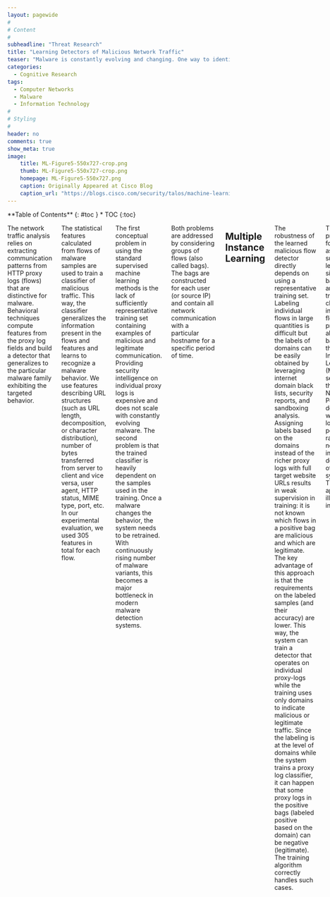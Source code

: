 ```yaml
---
layout: pagewide
#
# Content
#
subheadline: "Threat Research"
title: "Learning Detectors of Malicious Network Traffic"
teaser: "Malware is constantly evolving and changing. One way to identify malware is by analyzing the communication that the malware performs on the network. Using machine learning, these traffic patterns can be utilized to identify malicious software. Machine learning faces two obstacles: obtaining a sufficient training set of malicious and normal traffic and retraining the system as malware evolves. This post will analyze an approach that overcomes these obstacles by developing a detector that utilizes domains (easily obtained from domain black lists, security reports, and sandboxing analysis) to train the system which can then be used to analyze more detailed proxy logs using statistical and machine learning techniques."
categories:
  - Cognitive Research
tags:
  - Computer Networks
  - Malware
  - Information Technology
#
# Styling
#
header: no
comments: true
show_meta: true
image:
    title: ML-Figure5-550x727-crop.png
    thumb: ML-Figure5-550x727-crop.png
    homepage: ML-Figure5-550x727.png
    caption: Originally Appeared at Cisco Blog
    caption_url: "https://blogs.cisco.com/security/talos/machine-learning-detectors"
---
```

<!--more-->

<div class="row">
<div class="medium-4 medium-push-8 columns" markdown="1">
<div class="panel radius" markdown="1">
**Table of Contents**
{: #toc }
*  TOC
{:toc}
</div>
</div><!-- /.medium-4.columns -->

<div class="medium-8 medium-pull-4 columns" markdown="1">

  The network traffic analysis relies on extracting communication patterns from HTTP proxy logs (flows) that are distinctive for malware. Behavioral techniques compute features from the proxy log fields and build a detector that generalizes to the particular malware family exhibiting the targeted behavior. <!--more-->

  The statistical features calculated from flows of malware samples are used to train a classifier of malicious traffic. This way, the classifier generalizes the information present in the flows and features and learns to recognize a malware behavior. We use features describing URL structures (such as URL length, decomposition, or character distribution), number of bytes transferred from server to client and vice versa, user agent, HTTP status, MIME type, port, etc. In our experimental evaluation, we used 305 features in total for each flow.

  The first conceptual problem in using the standard supervised machine learning methods is the lack of sufficiently representative training set containing examples of malicious and legitimate communication. Providing security intelligence on individual proxy logs is expensive and does not scale with constantly evolving malware. The second problem is that the trained classifier is heavily dependent on the samples used in the training. Once a malware changes the behavior, the system needs to be retrained. With continuously rising number of malware variants, this becomes a major bottleneck in modern malware detection systems.

  Both problems are addressed by considering groups of flows (also called bags). The bags are constructed for each user (or source IP) and contain all network communication with a particular hostname for a specific period of time.

##  Multiple Instance Learning
  The robustness of the learned malicious flow detector directly depends on using a representative training set. Labeling individual flows in large quantities is difficult but the labels of domains can be easily obtained by leveraging internet domain black lists, security reports, and sandboxing analysis. Assigning labels based on the domains instead of the richer proxy logs with full target website URLs results in weak supervision in training: it is not known which flows in a positive bag are malicious and which are legitimate. The key advantage of this approach is that the requirements on the labeled samples (and their accuracy) are lower. This way, the system can train a detector that operates on individual proxy-logs while the training uses only domains to indicate malicious or legitimate traffic. Since the labeling is at the level of domains while the system trains a proxy log classifier, it can happen that some proxy logs in the positive bags (labeled positive based on the domain) can be negative (legitimate). The training algorithm correctly handles such cases.

  The problem is formulated as weakly supervised learning since the bag labels are used to train a classifier of individual flows. We propose an algorithm based on the Multiple Instance Learning (MIL) that seeks for the Neyman-Pearson detector with a very low false positive rate that is necessary in the deployment of the system. The approach is illustrated in Figure 1.

  <div class="row t30">
    <div class="col-xs-12">
      <img class="cust-padd" src="/images/ML-detectors/ML-Figure1-550x314.png">
    </div>
    <div class="col-xs-12">
      <p><I>Figure 1: (1) Flows from the training set are associated with either malicious or legitimate traffic. This fact is illustrated by a plus or a minus sign, for a malicious or a legitimate flow respectively. Unfortunately, such information is hard to obtain and is often not available for training. Therefore, a third party feeds or blacklists are used to label the training data. These lists are mostly domain-based and introduce mistakes in labeling (2), resulting in poor performance of classifiers trained on such mislabeled data, as shown in (3). Our solution uses blacklists and feeds to create weak labels of bags (4). A bag is labeled as positive if at least one flow included in the bag is labeled as positive. Otherwise, the bag is labeled as negative. An example of a bag is a set of flows with the same user and domain. The MIL classifier learns a flow-level model based on weak labels from the bags and optimizes the decision boundary, which results in better separation of malicious and legitimate flows (5) and thus higher efficacy.</I></p>
    </div>
  </div>

Learning of the Neyman-Pearson detector is formulated as an optimization problem with two terms: false negatives are minimized while choosing a detector with prescribed and guaranteed (very low) false positive rate. False negatives and false positives are approximated by empirical estimates computed from the weakly annotated data. The hypothesis space of the detector is composed of a linear decision rules parameterized by a weight vector and an offset. The described Neyman-Pearson learning is a modification of the Multi-Instance Support Vector Machines (mi-SVM) algorithm. The mi-SVM treats the flow labels as unobserved hidden variables subject to constraints defined by their bag labels. The goal is to maximize the instance margin jointly over the unknown instance labels and a linear discriminant function.

### Evaluation

Our evaluation of the detectors uses datasets that represent 14 days of real network traffic of a large international company (80,000 seats). The MIL detector is compared to the SVM detector learned by considering all instances in the malicious bags to be positive and instances in the legitimate bags to be negative. The Figure 2 presents results obtained on the first 150 test flows with the highest decision score computed by both detectors. The flows were automatically selected from a dataset of 10M test flows.

  <div class="row t30">
    <div class="col-xs-12">
      <img class="cust-padd" src="/images/ML-detectors/ML-New-Figure2-550x200.png">
    </div>
    <div class="col-xs-12">
      <p><I>Figure 2: The left figure shows the number of true positives and the right figure the precision of the detectors as a function of the number of detected flows. We also show results for a baseline detector selecting the flows randomly.</I></p>
    </div>
  </div>

The MIL detector takes advantage of large databases of weak annotations (such as security feeds). Since the databases are updated frequently, the detectors are also retrained to maintain the highest accuracy. The training procedure relies on generic features and therefore generalizes the malware behavior from the training samples. As such the detectors find malicious traffic not present in the intelligence databases (marked by the feeds). The algorithm results in a general system that can recognize malicious traffic by learning from weak annotations.


##  Adapting to Malware Behavior Changes

Next, we focus on the problem of detecting variants of malicious behaviors. The detector uses a new representation of bags computed from sample feature values. The representation is designed to be invariant under shifting and scaling of the feature values and under permutation and size changes of the bags. In the context of malware, it means that any change in the number of flows of an attack (size invariance) or in the ordering of flows (permutation invariance) will not help evade the detection. Shift and scale invariance ensures that any internal variations of malware behavior as described by a predefined set of features will not change the representation. This means that new and unseen malware variants are represented with similar feature vectors as existing known malware, which greatly facilitates the detection of new or modified malicious behaviors. The ability to detect malware variants directly improves the system efficacy. The steps for creating the representation are described in Figure 3.

  <div class="row t30">
    <div class="col-xs-12">
      <img class="cust-padd" src="/images/ML-detectors/ML-Figure3-550x392.png">
    </div>
    <div class="col-xs-12">
      <p><I>Figure 3: (1) Each bag is initially represented as a set of flow-based feature vectors. Bags with less than 5 flows are not processed. The representation is then transformed to be invariant against specific malware variations. (2) Shift invariance is ensured by computing a self-similarity matrix for each feature and all flows in a bag. The element (i,j) of this symmetric positive semi-definite matrix corresponds to the distance between the feature value of the flows i and j. This transforms each bag into a set of self-similarity matrices, one for each feature. Scale invariance is achieved by normalizing all values in each self-similarity matrix onto interval (0,1). (3) Size and permutation invariance is ensured by creating a histogram of all elements in each normalized self-similarity matrix. (4) All histograms for each bag are concatenated to form the final bag representation.</I></p>
    </div>
  </div>

### Experimental Evaluation

We have done experiments with datasets containing 5 malware categories: malware with command & control channels (marked as C&C), malware with domain generation algorithm (marked as DGA), DGA exfiltration, click fraud, and trojans. The rest of the background traffic is considered as legitimate. The number of flows and bags in each category is given in Table 1.

  <div class="row t30">
    <div class="col-xs-12">
      <img class="cust-padd" src="/images/ML-detectors/ML-Table1-300x173.png">
    </div>
    <div class="col-xs-12">
      <p><I>Table 1: Number of flows and bags of malware categories and background traffic.</I></p>
    </div>
  </div>

The effectiveness of self-similarity matrix capturing malware variations is shown by comparing the results to the case where the histograms are obtained directly from the flow-based feature values (i.e. without computing the self-similarity matrices). Two-class SVM classifier was trained using both representations. The training set consisted of click fraud positive bags and 5977 legitimate negative bags. The testing set consisted of bags from C&C and DGA malware, DGA exfiltration, trojans, and 8000 negative background bags. The results are summarized in Table 2 and compared flow level signature-based blocks in Figure 4.

  <div class="row t30">
    <div class="col-xs-12">
      <img class="cust-padd" src="/images/ML-detectors/ML-Table2-550x74.png">
    </div>
    <div class="col-xs-12">
      <p><I>Table 2: Summary of the SVM results from the baseline and the invariant representation. Both classifiers have comparable results on the training set, however, the SVM classifier using the new invariant self-similarity representation achieved better performance on the test data.</I></p>
    </div>
  </div>

  <div class="row t30">
    <div class="col-xs-12">
      <img class="cust-padd" src="/images/ML-detectors/ML-Figure4-550x195.png">
    </div>
    <div class="col-xs-12">
      <p><I>Figure 4: Analysis of false negatives (number of missed malware samples) and true positives (number of detected malware samples) for flow level blocks (e.g. Cloud Web Security) and SVM classifier based on two types of representations: histograms computed directly from feature vectors, and the new self-similarity histograms. Thanks to the self-similarity representation, SVM classifier was able to correctly classify all DGA exfiltration, trojan, and most of DGA malware bags, with a small increase of false negatives for C&C. Overall, the new representation shows significant improvements when compared to flow level blocks, and better robustness than the approach without the self-similarity.</I></p>
    </div>
  </div>

In the next experiment, the representation is used in a clustering to group malware belonging to the same category. This analysis shows how changing malware parameters influences similarity of samples, i.e. whether a modified malware sample is still considered to be similar to other malware samples of the same category. Two malware categories were included in the training set (click fraud and C&C) together with 5000 negative bags. The result is in Figure 5.

  <div class="row t30">
    <div class="col-xs-12">
      <img class="cust-padd" src="/images/ML-detectors/ML-Figure5-550x727.png">
    </div>
    <div class="col-xs-12">
      <p><I>Figure 5: Graphical illustration of the clustering results, where the input bags were represented with the new invariant representation. Legitimate bags are concentrated in three large clusters on the top and in a group of non-clustered bags located in the center. Malicious bags were clustered into six clusters.</I></p>
    </div>
  </div>

##  Conclusion

We have shown how to use bags of flows to represent communication of malware samples. The bags can be used to train a classifier of malicious flows by computing statistical feature vectors of the flows in a bag and labeling the bags by feeds and other security intelligence. This has the advantage that the labels of individual flows do not need to be provided which makes the labeling process tractable. The MIL algorithm used in the detector training minimizes a weighted sum of errors made by the detector on the negative and the positive bags. The trained flow-based classifier has better performance than a classifier trained from individual flows without forming the bags. The entire bags can also be classified by computing a new representation that leverages all flows in a bag to capture malware dynamics and behavior in time. The representation is robust to malware variations attempting to evade detection (e.g. by changing the URL pattern, number of transferred bytes, user agent, etc.). The invariant representation is based on the idea that malicious flows in a bag will have different statistical properties than legitimate flows in another bag. This richer information makes it possible to improve the efficacy of learning-based detectors.

The technology is integrated into Cisco CWS Premium product (Cognitive Threat Analytics). The work will be presented in more detail at the European Conference on Machine Learning and Principles and Practice of Knowledge Discovery in Databases (ECML PKDD), in Sep. 7-11, 2015. More reading can be found in the articles published in the conference proceedings:

{% bibliography --query @*[key ^= franc:ecml15] %}

{% bibliography --query @*[key ^= bartos:ecml15] %}



This post was authored by Karel Bartos, Vojtech Franc, & Michal Sofka.


</div><!-- /.medium-8.columns -->
</div><!-- /.row -->
